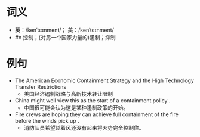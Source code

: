 # 词义
- 英：/kənˈteɪnmənt/； 美：/kənˈteɪnmənt/
- #n 控制；(对另一个国家力量的)遏制；抑制
# 例句
- The American Economic Containment Strategy and the High Technology Transfer Restrictions
	- 美国经济遏制战略与高新技术转让限制
- China might well view this as the start of a containment policy .
	- 中国很可能会认为这是某种遏制政策的开始。
- Fire crews are hoping they can achieve full containment of the fire before the winds pick up .
	- 消防队员希望趁着风还没有起来将火势完全控制住。
